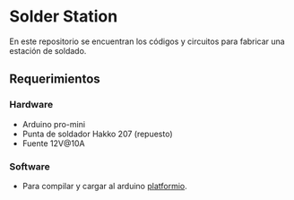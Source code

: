 # Solder Station

En este repositorio se encuentran los códigos y circuitos para fabricar una estación de soldado.

## Requerimientos

### Hardware
  - Arduino pro-mini
  - Punta de soldador Hakko 207 (repuesto) 
  - Fuente 12V@10A
### Software
  - Para compilar y cargar al arduino [platformio](http://platformio.org/).
